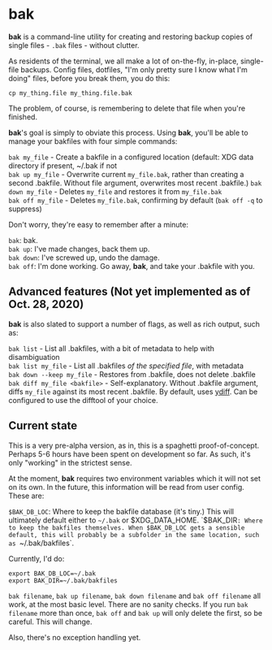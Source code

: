 # bak

**bak** is a command-line utility for creating and restoring backup copies of single files - `.bak` files - without clutter.

As residents of the terminal, we all make a lot of on-the-fly, in-place, single-file backups. Config files, dotfiles, "I'm only pretty sure I know what I'm doing" files, before you break them, you do this:

`cp my_thing.file my_thing.file.bak`

The problem, of course, is remembering to delete that file when you're finished.

**bak**'s goal is simply to obviate this process. Using **bak**, you'll be able to manage your bakfiles with four simple commands:

`bak my_file` - Create a bakfile in a configured location (default: XDG data directory if present, ~/.bak if not  
`bak up my_file` - Overwrite current `my_file.bak`, rather than creating a second .bakfile. Without file argument, overwrites most recent .bakfile.) 
`bak down my_file` - Deletes `my_file` and restores it from `my_file.bak`  
`bak off my_file` - Deletes `my_file.bak`, confirming by default (`bak off -q` to suppress)

Don't worry, they're easy to remember after a minute:

`bak`: bak.  
`bak up`: I've made changes, back them up.  
`bak down`: I've screwed up, undo the damage.  
`bak off`: I'm done working. Go away, **bak**, and take your .bakfile with you.

## Advanced features (Not yet implemented as of Oct. 28, 2020)
**bak** is also slated to support a number of flags, as well as rich output, such as:

`bak list` - List all .bakfiles, with a bit of metadata to help with disambiguation  
`bak list my_file` - List all .bakfiles *of the specified file*, with metadata  
`bak down --keep my_file` - Restores from .bakfile, does not delete .bakfile  
`bak diff my_file <bakfile>` - Self-explanatory. Without .bakfile argument, diffs `my_file` against its most recent .bakfile. By default, uses [ydiff](https://github.com/ymattw/ydiff). Can be configured to use the difftool of your choice.

## Current state
This is a very pre-alpha version, as in, this is a spaghetti proof-of-concept. Perhaps 5-6 hours have been spent on development so far. As such, it's only "working" in the strictest sense.

At the moment, **bak** requires two environment variables which it will not set on its own. In the future, this information will be read from user config. These are:

`$BAK_DB_LOC`: Where to keep the bakfile database (it's tiny.) This will ultimately default either to `~/.bak` or $XDG_DATA_HOME.  
`$BAK_DIR`: Where to keep the bakfiles themselves. When $BAK_DB_LOC gets a sensible default, this will probably be a subfolder in the same location, such as `~/.bak/bakfiles`.

Currently, I'd do:

```
export BAK_DB_LOC=~/.bak
export BAK_DIR=~/.bak/bakfiles
```

`bak filename`, `bak up filename`, `bak down filename` and `bak off filename` all work, at the most basic level. There are no sanity checks. If you run `bak filename` more than once, `bak off` and `bak up` will only delete the first, so be careful. This will change.

Also, there's no exception handling yet.